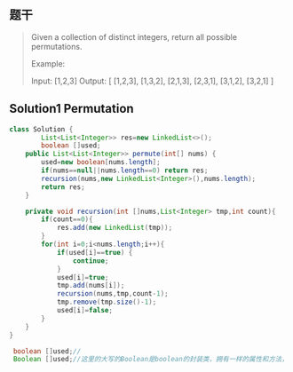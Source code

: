 ## 题干

> Given a collection of distinct integers, return all possible permutations.
>
> Example:
>
> Input: [1,2,3]
> Output:
> [
>   [1,2,3],
>   [1,3,2],
>   [2,1,3],
>   [2,3,1],
>   [3,1,2],
>   [3,2,1]
> ]
>
> 

## Solution1 Permutation

```java
class Solution {
        List<List<Integer>> res=new LinkedList<>();
        boolean []used;
    public List<List<Integer>> permute(int[] nums) {
        used=new boolean[nums.length];
        if(nums==null||nums.length==0) return res;
        recursion(nums,new LinkedList<Integer>(),nums.length);
        return res;
    }

    private void recursion(int []nums,List<Integer> tmp,int count){
        if(count==0){
            res.add(new LinkedList(tmp));
        }
        for(int i=0;i<nums.length;i++){
            if(used[i]==true) {
                continue;
            }
            used[i]=true;
            tmp.add(nums[i]);
            recursion(nums,tmp,count-1);
            tmp.remove(tmp.size()-1);
            used[i]=false;
        }
    }
}
```

```java
 boolean []used;//
 Boolean []used;//这里的大写的Boolean是boolean的封装类，拥有一样的属性和方法，但是初始化数组时，初始值全为null，导致我后面的判断出错
```

